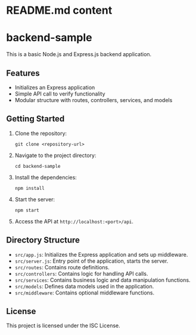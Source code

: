 # README.md content
# backend-sample

This is a basic Node.js and Express.js backend application.

## Features

- Initializes an Express application
- Simple API call to verify functionality
- Modular structure with routes, controllers, services, and models

## Getting Started

1. Clone the repository:
   ```
   git clone <repository-url>
   ```

2. Navigate to the project directory:
   ```
   cd backend-sample
   ```

3. Install the dependencies:
   ```
   npm install
   ```

4. Start the server:
   ```
   npm start
   ```

5. Access the API at `http://localhost:<port>/api`.

## Directory Structure

- `src/app.js`: Initializes the Express application and sets up middleware.
- `src/server.js`: Entry point of the application, starts the server.
- `src/routes`: Contains route definitions.
- `src/controllers`: Contains logic for handling API calls.
- `src/services`: Contains business logic and data manipulation functions.
- `src/models`: Defines data models used in the application.
- `src/middleware`: Contains optional middleware functions.

## License

This project is licensed under the ISC License.
